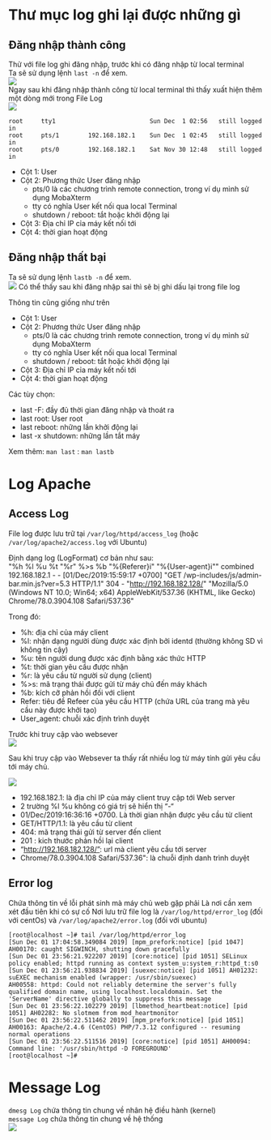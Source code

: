 # Thư mục log ghi lại được những gì

## Đăng nhập thành công
Thử với file log ghi đăng nhập, trước khi có đăng nhập từ local terminal  
Ta sẽ sử dụng lệnh `last -n` để xem.  
<img src="https://i.imgur.com/dcQXYQi.png">  
Ngay sau khi đăng nhập thành công từ local terminal thì thấy xuất hiện thêm một dòng mới trong File Log  
<img src="https://i.imgur.com/chtQ7Ez.png">  

```
root     tty1                          Sun Dec  1 02:56   still logged in
root     pts/1        192.168.182.1    Sun Dec  1 02:45   still logged in
root     pts/0        192.168.182.1    Sat Nov 30 12:48   still logged in
```

- Cột 1: User
- Cột 2: Phương thức User đăng nhập 
    - pts/0 là các chương trình remote connection, trong ví dụ mình sử dụng MobaXterm
    - tty có nghĩa User kết nối qua local Terminal
    - shutdown / reboot: tắt hoặc khởi động lại
- Cột 3: Địa chỉ IP cỉa máy kết nối tới
- Cột 4: thời gian hoạt động

## Đăng nhập thất bại
Ta sẽ sử dụng lệnh `lastb -n` để xem.  
<img src="https://i.imgur.com/f2mwBjO.png">
Có thể thấy sau khi đăng nhập sai thì sẽ bị ghi dấu lại trong file log

Thông tin cũng giống như trên  
- Cột 1: User
- Cột 2: Phương thức User đăng nhập 
    - pts/0 là các chương trình remote connection, trong ví dụ mình sử dụng MobaXterm
    - tty có nghĩa User kết nối qua local Terminal
    - shutdown / reboot: tắt hoặc khởi động lại
- Cột 3: Địa chỉ IP cỉa máy kết nối tới
- Cột 4: thời gian hoạt động

Các tùy chọn: 

- last -F: đầy đủ thời gian đăng nhập và thoát ra
- last root: User root
- last reboot: những lần khởi động lại
- last -x shutdown: những lần tắt máy

Xem thêm: `man last` : `man lastb`


# Log Apache

## Access Log
File log được lưu trữ tại `/var/log/httpd/access_log` (hoặc `/var/log/apache2/access.log` với Ubuntu)

Định dạng log (LogFormat) cơ bản như sau:  
"%h %l %u %t \"%r\" %>s %b \"%{Referer}i\" \"%{User-agent}i\"" combined
192.168.182.1 - - [01/Dec/2019:15:59:17 +0700] "GET /wp-includes/js/admin-bar.min.js?ver=5.3 HTTP/1.1" 304 - "http://192.168.182.128/" "Mozilla/5.0 (Windows NT 10.0; Win64; x64) AppleWebKit/537.36 (KHTML, like Gecko) Chrome/78.0.3904.108 Safari/537.36"

Trong đó:

- %h: địa chỉ của máy client
- %l: nhận dạng người dùng được xác định bởi identd (thường không SD vì không tin cậy)
- %u: tên người dung được xác định bằng xác thức HTTP
- %t: thời gian yêu cầu được nhận
- %r: là yêu cầu từ người sử dụng (client)
- %>s: mã trạng thái được gửi từ máy chủ đến máy khách
- %b: kích cỡ phản hồi đối với client
- Refer: tiêu đề Refeer của yêu cầu HTTP (chứa URL của trang mà yêu cầu này được khởi tạo)
- User_agent: chuỗi xác định trình duyệt



Trước khi truy cập vào websever  
<img src="https://i.imgur.com/fW7Pqob.png">

Sau khi truy cập vào Websever ta thấy rất nhiều log từ máy tính gửi yêu cầu tới máy chủ.

<img src="https://i.imgur.com/dvIWcC0.png">

- 192.168.182.1: là địa chỉ IP của máy client truy cập tới Web server
- 2 trường %l %u không có giá trị sẽ hiển thị “-“
- 01/Dec/2019:16:36:16 +0700. Là thời gian nhận được yêu cầu từ client
- GET/HTTP/1.1: là yêu cầu từ client
- 404: mã trạng thái gửi từ server đến client
- 201 : kich thước phản hồi lại client
- “http://192.168.182.128/”: url mà client yêu cầu tới server
- Chrome/78.0.3904.108 Safari/537.36": là chuỗi định danh trình duyệt


## Error log

Chứa thông tin về lỗi phát sinh mà máy chủ web gặp phải
Là nơi cần xem xét đầu tiên khi có sự cố
Nơi lưu trữ file log là `/var/log/httpd/error_log` (đối với centOs) và `/var/log/apache2/error.log` (đối với ubuntu)
```
[root@localhost ~]# tail /var/log/httpd/error_log
[Sun Dec 01 17:04:58.349084 2019] [mpm_prefork:notice] [pid 1047] AH00170: caught SIGWINCH, shutting down gracefully
[Sun Dec 01 23:56:21.922207 2019] [core:notice] [pid 1051] SELinux policy enabled; httpd running as context system_u:system_r:httpd_t:s0
[Sun Dec 01 23:56:21.938834 2019] [suexec:notice] [pid 1051] AH01232: suEXEC mechanism enabled (wrapper: /usr/sbin/suexec)
AH00558: httpd: Could not reliably determine the server's fully qualified domain name, using localhost.localdomain. Set the 'ServerName' directive globally to suppress this message
[Sun Dec 01 23:56:22.102279 2019] [lbmethod_heartbeat:notice] [pid 1051] AH02282: No slotmem from mod_heartmonitor
[Sun Dec 01 23:56:22.511462 2019] [mpm_prefork:notice] [pid 1051] AH00163: Apache/2.4.6 (CentOS) PHP/7.3.12 configured -- resuming normal operations
[Sun Dec 01 23:56:22.511516 2019] [core:notice] [pid 1051] AH00094: Command line: '/usr/sbin/httpd -D FOREGROUND'
[root@localhost ~]#
```

# Message Log
`dmesg Log` chứa thông tin chung về nhân hệ điều hành (kernel)  
`message Log` chứa thông tin chung về hệ thống  
<img src="https://i.imgur.com/qjTt64h.png">

